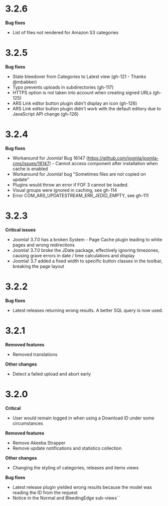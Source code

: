 # 3.2.6

**Bug fixes**

* List of files not rendered for Amazon S3 categories 

# 3.2.5

**Bug fixes**

* State bleedover from Categories to Latest view (gh-121 - Thanks @mbabker)
* Typo prevents uploads in subdirectories (gh-117)
* HTTPS option is not taken into account when creating signed URLs (gh-125)
* ARS Link editor button plugin didn't display an icon (gh-126)
* ARS Link editor button plugin didn't work with the default editory due to JavaScript API change (gh-126)

# 3.2.4

**Bug fixes**

* Workaround for Joomla! Bug 16147 (https://github.com/joomla/joomla-cms/issues/16147) - Cannot access component after installation when cache is enabled
* Workaround for Joomla! bug "Sometimes files are not copied on update"
* Plugins would throw an error if FOF 3 cannot be loaded.
* Visual groups were ignored in caching, see gh-114
* Error COM_ARS_UPDATESTREAM_ERR_JEDID_EMPTY, see gh-111 

# 3.2.3

**Critical issues**

* Joomla! 3.7.0 has a broken System - Page Cache plugin leading to white pages and wrong redirections
* Joomla! 3.7.0 broke the JDate package, effectively ignoring timezones, causing grave errors in date / time calculations and display
* Joomla! 3.7 added a fixed width to specific button classes in the toolbar, breaking the page layout

# 3.2.2

**Bug fixes**

* Latest releases returning wrong results. A better SQL query is now used.

# 3.2.1

**Removed features**

* Removed translations

**Other changes**

* Detect a failed upload and abort early

# 3.2.0

**Critical**

* User would remain logged in when using a Download ID under some circumstances

**Removed features**

* Remove Akeeba Strapper
* Remove update notifications and statistics collection

**Other changes**

* Changing the styling of categories, releases and items views

**Bug fixes**

* Latest release plugin yielded wrong results because the model was reading the ID from the request
* Notice in the Normal and BleedingEdge sub-views``
